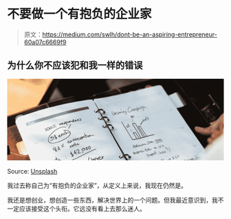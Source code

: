 # 不要做一个有抱负的企业家

> 原文：<https://medium.com/swlh/dont-be-an-aspiring-entrepreneur-60a07c6669f9>

## 为什么你不应该犯和我一样的错误

![](img/89a0951daa2a61fcca497b8a191aebf8.png)

Source: [Unsplash](https://unsplash.com/photos/aOYA7D3fse8)

我过去称自己为“有抱负的企业家”，从定义上来说，我现在仍然是。

我还是想创业，想创造一些东西，解决世界上的一个问题。但我最近意识到，我不一定应该接受这个头衔。它远没有看上去那么迷人。